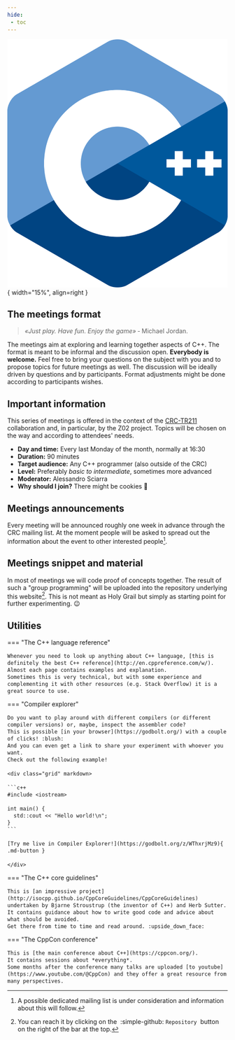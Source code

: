 ```yaml
---
hide:
 - toc
---
```


![CppLogo](images/CppLogo.png){ width="15%", align=right }

## The meetings format

> *«Just play. Have fun. Enjoy the game»* &dash; Michael Jordan.

The meetings aim at exploring and learning together aspects of C++.
The format is meant to be informal and the discussion open.
**Everybody is welcome.**
Feel free to bring your questions on the subject with you and to propose topics for future meetings as well.
The discussion will be ideally driven by questions and by participants.
Format adjustments might be done according to participants wishes.

## Important information

This series of meetings is offered in the context of the [CRC-TR211](https://itp.uni-frankfurt.de/~strongmatter/) collaboration and, in particular, by the Z02 project.
Topics will be chosen on the way and according to attendees' needs.

 - **Day and time:** Every last Monday of the month, normally at 16:30
 - **Duration:** 90 minutes
 - **Target audience:** Any C++ programmer (also outside of the CRC)
 - **Level:** Preferably *basic to intermediate*, sometimes more advanced
 - **Moderator:** Alessandro Sciarra
 - **Why should I join?** There might be cookies :cookie:

## Meetings announcements

Every meeting will be announced roughly one week in advance through the CRC mailing list.
At the moment people will be asked to spread out the information about the event to other interested people[^1].

[^1]: A possible dedicated mailing list is under consideration and information about this will follow.

## Meetings snippet and material

In most of meetings we will code proof of concepts together.
The result of such a "group programming" will be uploaded into the repository underlying this website[^2].
This is not meant as Holy Grail but simply as starting point for further experimenting. :wink:

[^2]: You can reach it by clicking on the &nbsp;:simple-github: `Repository`&nbsp; button on the right of the bar at the top.

## Utilities

=== "The C++ language reference"

    Whenever you need to look up anything about C++ language, [this is definitely the best C++ reference](http://en.cppreference.com/w/).
    Almost each page contains examples and explanation.
    Sometimes this is very technical, but with some experience and complementing it with other resources (e.g. Stack Overflow) it is a great source to use.

=== "Compiler explorer"

    Do you want to play around with different compilers (or different compiler versions) or, maybe, inspect the assembler code?
    This is possible [in your browser](https://godbolt.org/) with a couple of clicks! :blush:
    And you can even get a link to share your experiment with whoever you want.
    Check out the following example!

    <div class="grid" markdown>

    ```c++
    #include <iostream>

    int main() {
      std::cout << "Hello world!\n";
    }
    ```

    [Try me live in Compiler Explorer!](https://godbolt.org/z/WThxrjMz9){ .md-button }

    </div>

=== "The C++ core guidelines"

    This is [an impressive project](http://isocpp.github.io/CppCoreGuidelines/CppCoreGuidelines) undertaken by Bjarne Stroustrup (the inventor of C++) and Herb Sutter.
    It contains guidance about how to write good code and advice about what should be avoided.
    Get there from time to time and read around. :upside_down_face:

=== "The CppCon conference"

    This is [the main conference about C++](https://cppcon.org/).
    It contains sessions about *everything*.
    Some months after the conference many talks are uploaded [to youtube](https://www.youtube.com/@CppCon) and they offer a great resource from many perspectives.